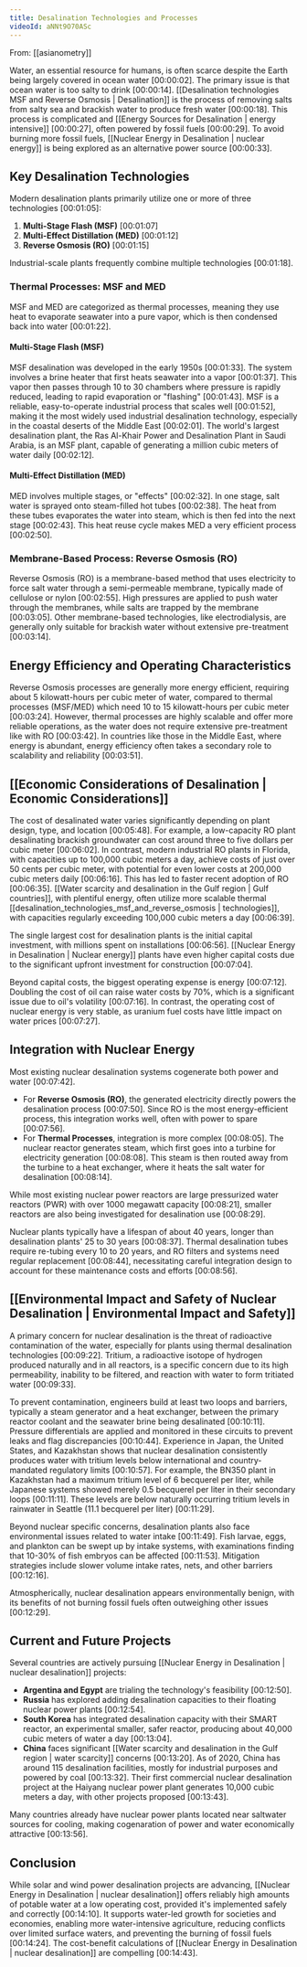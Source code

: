 ```yaml
---
title: Desalination Technologies and Processes
videoId: aNNt9O70ASc
---
```


From: [[asianometry]] <br/> 

Water, an essential resource for humans, is often scarce despite the Earth being largely covered in ocean water <a class="yt-timestamp" data-t="00:00:02">[00:00:02]</a>. The primary issue is that ocean water is too salty to drink <a class="yt-timestamp" data-t="00:00:14">[00:00:14]</a>. [[Desalination technologies MSF and Reverse Osmosis | Desalination]] is the process of removing salts from salty sea and brackish water to produce fresh water <a class="yt-timestamp" data-t="00:00:18">[00:00:18]</a>. This process is complicated and [[Energy Sources for Desalination | energy intensive]] <a class="yt-timestamp" data-t="00:00:27">[00:00:27]</a>, often powered by fossil fuels <a class="yt-timestamp" data-t="00:00:29">[00:00:29]</a>. To avoid burning more fossil fuels, [[Nuclear Energy in Desalination | nuclear energy]] is being explored as an alternative power source <a class="yt-timestamp" data-t="00:00:33">[00:00:33]</a>.

## Key Desalination Technologies

Modern desalination plants primarily utilize one or more of three technologies <a class="yt-timestamp" data-t="00:01:05">[00:01:05]</a>:
1.  **Multi-Stage Flash (MSF)** <a class="yt-timestamp" data-t="00:01:07">[00:01:07]</a>
2.  **Multi-Effect Distillation (MED)** <a class="yt-timestamp" data-t="00:01:12">[00:01:12]</a>
3.  **Reverse Osmosis (RO)** <a class="yt-timestamp" data-t="00:01:15">[00:01:15]</a>

Industrial-scale plants frequently combine multiple technologies <a class="yt-timestamp" data-t="00:01:18">[00:01:18]</a>.

### Thermal Processes: MSF and MED

MSF and MED are categorized as thermal processes, meaning they use heat to evaporate seawater into a pure vapor, which is then condensed back into water <a class="yt-timestamp" data-t="00:01:22">[00:01:22]</a>.

#### Multi-Stage Flash (MSF)
MSF desalination was developed in the early 1950s <a class="yt-timestamp" data-t="00:01:33">[00:01:33]</a>. The system involves a brine heater that first heats seawater into a vapor <a class="yt-timestamp" data-t="00:01:37">[00:01:37]</a>. This vapor then passes through 10 to 30 chambers where pressure is rapidly reduced, leading to rapid evaporation or "flashing" <a class="yt-timestamp" data-t="00:01:43">[00:01:43]</a>. MSF is a reliable, easy-to-operate industrial process that scales well <a class="yt-timestamp" data-t="00:01:52">[00:01:52]</a>, making it the most widely used industrial desalination technology, especially in the coastal deserts of the Middle East <a class="yt-timestamp" data-t="00:02:01">[00:02:01]</a>. The world's largest desalination plant, the Ras Al-Khair Power and Desalination Plant in Saudi Arabia, is an MSF plant, capable of generating a million cubic meters of water daily <a class="yt-timestamp" data-t="00:02:12">[00:02:12]</a>.

#### Multi-Effect Distillation (MED)
MED involves multiple stages, or "effects" <a class="yt-timestamp" data-t="00:02:32">[00:02:32]</a>. In one stage, salt water is sprayed onto steam-filled hot tubes <a class="yt-timestamp" data-t="00:02:38">[00:02:38]</a>. The heat from these tubes evaporates the water into steam, which is then fed into the next stage <a class="yt-timestamp" data-t="00:02:43">[00:02:43]</a>. This heat reuse cycle makes MED a very efficient process <a class="yt-timestamp" data-t="00:02:50">[00:02:50]</a>.

### Membrane-Based Process: Reverse Osmosis (RO)

Reverse Osmosis (RO) is a membrane-based method that uses electricity to force salt water through a semi-permeable membrane, typically made of cellulose or nylon <a class="yt-timestamp" data-t="00:02:55">[00:02:55]</a>. High pressures are applied to push water through the membranes, while salts are trapped by the membrane <a class="yt-timestamp" data-t="00:03:05">[00:03:05]</a>. Other membrane-based technologies, like electrodialysis, are generally only suitable for brackish water without extensive pre-treatment <a class="yt-timestamp" data-t="00:03:14">[00:03:14]</a>.

## Energy Efficiency and Operating Characteristics

Reverse Osmosis processes are generally more energy efficient, requiring about 5 kilowatt-hours per cubic meter of water, compared to thermal processes (MSF/MED) which need 10 to 15 kilowatt-hours per cubic meter <a class="yt-timestamp" data-t="00:03:24">[00:03:24]</a>. However, thermal processes are highly scalable and offer more reliable operations, as the water does not require extensive pre-treatment like with RO <a class="yt-timestamp" data-t="00:03:42">[00:03:42]</a>. In countries like those in the Middle East, where energy is abundant, energy efficiency often takes a secondary role to scalability and reliability <a class="yt-timestamp" data-t="00:03:51">[00:03:51]</a>.

## [[Economic Considerations of Desalination | Economic Considerations]]

The cost of desalinated water varies significantly depending on plant design, type, and location <a class="yt-timestamp" data-t="00:05:48">[00:05:48]</a>. For example, a low-capacity RO plant desalinating brackish groundwater can cost around three to five dollars per cubic meter <a class="yt-timestamp" data-t="00:06:02">[00:06:02]</a>. In contrast, modern industrial RO plants in Florida, with capacities up to 100,000 cubic meters a day, achieve costs of just over 50 cents per cubic meter, with potential for even lower costs at 200,000 cubic meters daily <a class="yt-timestamp" data-t="00:06:16">[00:06:16]</a>. This has led to faster recent adoption of RO <a class="yt-timestamp" data-t="00:06:35">[00:06:35]</a>. [[Water scarcity and desalination in the Gulf region | Gulf countries]], with plentiful energy, often utilize more scalable thermal [[desalination_technologies_msf_and_reverse_osmosis | technologies]], with capacities regularly exceeding 100,000 cubic meters a day <a class="yt-timestamp" data-t="00:06:39">[00:06:39]</a>.

The single largest cost for desalination plants is the initial capital investment, with millions spent on installations <a class="yt-timestamp" data-t="00:06:56">[00:06:56]</a>. [[Nuclear Energy in Desalination | Nuclear energy]] plants have even higher capital costs due to the significant upfront investment for construction <a class="yt-timestamp" data-t="00:07:04">[00:07:04]</a>.

Beyond capital costs, the biggest operating expense is energy <a class="yt-timestamp" data-t="00:07:12">[00:07:12]</a>. Doubling the cost of oil can raise water costs by 70%, which is a significant issue due to oil's volatility <a class="yt-timestamp" data-t="00:07:16">[00:07:16]</a>. In contrast, the operating cost of nuclear energy is very stable, as uranium fuel costs have little impact on water prices <a class="yt-timestamp" data-t="00:07:27">[00:07:27]</a>.

## Integration with Nuclear Energy

Most existing nuclear desalination systems cogenerate both power and water <a class="yt-timestamp" data-t="00:07:42">[00:07:42]</a>.
*   For **Reverse Osmosis (RO)**, the generated electricity directly powers the desalination process <a class="yt-timestamp" data-t="00:07:50">[00:07:50]</a>. Since RO is the most energy-efficient process, this integration works well, often with power to spare <a class="yt-timestamp" data-t="00:07:56">[00:07:56]</a>.
*   For **Thermal Processes**, integration is more complex <a class="yt-timestamp" data-t="00:08:05">[00:08:05]</a>. The nuclear reactor generates steam, which first goes into a turbine for electricity generation <a class="yt-timestamp" data-t="00:08:08">[00:08:08]</a>. This steam is then routed away from the turbine to a heat exchanger, where it heats the salt water for desalination <a class="yt-timestamp" data-t="00:08:14">[00:08:14]</a>.

While most existing nuclear power reactors are large pressurized water reactors (PWR) with over 1000 megawatt capacity <a class="yt-timestamp" data-t="00:08:21">[00:08:21]</a>, smaller reactors are also being investigated for desalination use <a class="yt-timestamp" data-t="00:08:29">[00:08:29]</a>.

Nuclear plants typically have a lifespan of about 40 years, longer than desalination plants' 25 to 30 years <a class="yt-timestamp" data-t="00:08:37">[00:08:37]</a>. Thermal desalination tubes require re-tubing every 10 to 20 years, and RO filters and systems need regular replacement <a class="yt-timestamp" data-t="00:08:44">[00:08:44]</a>, necessitating careful integration design to account for these maintenance costs and efforts <a class="yt-timestamp" data-t="00:08:56">[00:08:56]</a>.

## [[Environmental Impact and Safety of Nuclear Desalination | Environmental Impact and Safety]]

A primary concern for nuclear desalination is the threat of radioactive contamination of the water, especially for plants using thermal desalination technologies <a class="yt-timestamp" data-t="00:09:22">[00:09:22]</a>. Tritium, a radioactive isotope of hydrogen produced naturally and in all reactors, is a specific concern due to its high permeability, inability to be filtered, and reaction with water to form tritiated water <a class="yt-timestamp" data-t="00:09:33">[00:09:33]</a>.

To prevent contamination, engineers build at least two loops and barriers, typically a steam generator and a heat exchanger, between the primary reactor coolant and the seawater brine being desalinated <a class="yt-timestamp" data-t="00:10:11">[00:10:11]</a>. Pressure differentials are applied and monitored in these circuits to prevent leaks and flag discrepancies <a class="yt-timestamp" data-t="00:10:44">[00:10:44]</a>. Experience in Japan, the United States, and Kazakhstan shows that nuclear desalination consistently produces water with tritium levels below international and country-mandated regulatory limits <a class="yt-timestamp" data-t="00:10:57">[00:10:57]</a>. For example, the BN350 plant in Kazakhstan had a maximum tritium level of 6 becquerel per liter, while Japanese systems showed merely 0.5 becquerel per liter in their secondary loops <a class="yt-timestamp" data-t="00:11:11">[00:11:11]</a>. These levels are below naturally occurring tritium levels in rainwater in Seattle (11.1 becquerel per liter) <a class="yt-timestamp" data-t="00:11:29">[00:11:29]</a>.

Beyond nuclear specific concerns, desalination plants also face environmental issues related to water intake <a class="yt-timestamp" data-t="00:11:49">[00:11:49]</a>. Fish larvae, eggs, and plankton can be swept up by intake systems, with examinations finding that 10-30% of fish embryos can be affected <a class="yt-timestamp" data-t="00:11:53">[00:11:53]</a>. Mitigation strategies include slower volume intake rates, nets, and other barriers <a class="yt-timestamp" data-t="00:12:16">[00:12:16]</a>.

Atmospherically, nuclear desalination appears environmentally benign, with its benefits of not burning fossil fuels often outweighing other issues <a class="yt-timestamp" data-t="00:12:29">[00:12:29]</a>.

## Current and Future Projects

Several countries are actively pursuing [[Nuclear Energy in Desalination | nuclear desalination]] projects:
*   **Argentina and Egypt** are trialing the technology's feasibility <a class="yt-timestamp" data-t="00:12:50">[00:12:50]</a>.
*   **Russia** has explored adding desalination capacities to their floating nuclear power plants <a class="yt-timestamp" data-t="00:12:54">[00:12:54]</a>.
*   **South Korea** has integrated desalination capacity with their SMART reactor, an experimental smaller, safer reactor, producing about 40,000 cubic meters of water a day <a class="yt-timestamp" data-t="00:13:04">[00:13:04]</a>.
*   **China** faces significant [[Water scarcity and desalination in the Gulf region | water scarcity]] concerns <a class="yt-timestamp" data-t="00:13:20">[00:13:20]</a>. As of 2020, China has around 115 desalination facilities, mostly for industrial purposes and powered by coal <a class="yt-timestamp" data-t="00:13:32">[00:13:32]</a>. Their first commercial nuclear desalination project at the Haiyang nuclear power plant generates 10,000 cubic meters a day, with other projects proposed <a class="yt-timestamp" data-t="00:13:43">[00:13:43]</a>.

Many countries already have nuclear power plants located near saltwater sources for cooling, making cogenaration of power and water economically attractive <a class="yt-timestamp" data-t="00:13:56">[00:13:56]</a>.

## Conclusion

While solar and wind power desalination projects are advancing, [[Nuclear Energy in Desalination | nuclear desalination]] offers reliably high amounts of potable water at a low operating cost, provided it's implemented safely and correctly <a class="yt-timestamp" data-t="00:14:10">[00:14:10]</a>. It supports water-led growth for societies and economies, enabling more water-intensive agriculture, reducing conflicts over limited surface waters, and preventing the burning of fossil fuels <a class="yt-timestamp" data-t="00:14:24">[00:14:24]</a>. The cost-benefit calculations of [[Nuclear Energy in Desalination | nuclear desalination]] are compelling <a class="yt-timestamp" data-t="00:14:43">[00:14:43]</a>.